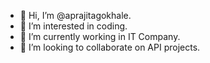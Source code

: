 - 👋 Hi, I’m @aprajitagokhale.
- 👀 I’m interested in coding.
- 🌱 I’m currently working in IT Company.
- 💞️ I’m looking to collaborate on API projects.

<!---
aprajitagokhale/aprajitagokhale is a ✨ special ✨ repository because its `README.md` (this file) appears on your GitHub profile.
You can click the Preview link to take a look at your changes.
--->
